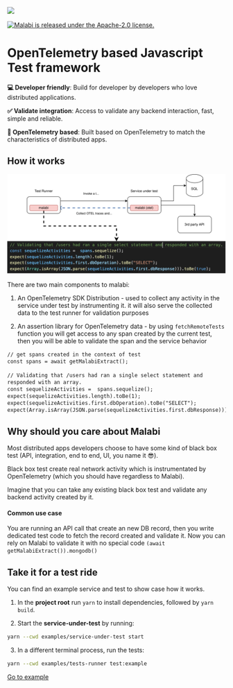 <p>
<img src="https://user-images.githubusercontent.com/16322616/116516537-6374d180-a8d6-11eb-9c57-a5334729d7f8.png" width="400px"/>
</p>

 <a href="https://github.com/aspecto-io/malabi/blob/master/LICENSE">
    <img src="https://img.shields.io/github/license/aspecto-io/malabi" alt="Malabi is released under the Apache-2.0 license." />
  </a>
<a href=''></a>

# OpenTelemetry based Javascript Test framework

**💻 Developer friendly**: Build for developer by developers who love distributed applications.

**✅ Validate integration**: Access to validate any backend interaction, fast, simple and reliable.

**🔗 OpenTelemetry based**: Built based on OpenTelemetry to match the characteristics of distributed apps.


## How it works
<img src='./assets/diagram.svg' alt='How it work diagram'>

There are two main components to malabi:

1. An OpenTelemetry SDK Distribution - used to collect any activity in the service under test by instrumenting it. it will also serve the collected data to the test runner for validation purposes

2. An assertion library for OpenTelemetry data - by using `fetchRemoteTests` function you will get access to any span created by the current test, then you will be able to validate the span and the service behavior
```JS
// get spans created in the context of test
const spans = await getMalabiExtract();

// Validating that /users had ran a single select statement and responded with an array.
const sequelizeActivities =  spans.sequelize();
expect(sequelizeActivities.length).toBe(1);
expect(sequelizeActivities.first.dbOperation).toBe("SELECT");
expect(Array.isArray(JSON.parse(sequelizeActivities.first.dbResponse))).toBe(true);
```

## Why should you care about Malabi
Most distributed apps developers choose to have some kind of black box test (API, integration, end to end, UI, you name it 😎).

Black box test create real network activity which is instrumentated by OpenTelemetry (which you should have regardless to Malabi).

Imagine that you can take any existing black box test and validate any backend activity created by it.

#### Common use case
You are running an API call that create an new DB record, then you write dedicated test code to fetch the record created and validate it. 
Now you can rely on Malabi to validate it with no special code `(await getMalabiExtract()).mongodb()`

## Take it for a test ride
You can find an example service and test to show case how it works.

1. In the **project root** run `yarn` to install dependencies, followed by `yarn build`.

2. Start the **service-under-test** by running:
```sh
yarn --cwd examples/service-under-test start
```
3. In a different terminal process, run the tests:
```sh
yarn --cwd examples/tests-runner test:example
```

[Go to example](https://github.com/aspecto-io/malabi/tree/master/examples/README.md)
